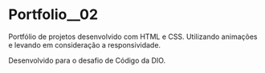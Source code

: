 # Portfolio__02
Portfólio de projetos desenvolvido com HTML e CSS. Utilizando animações e levando em consideração a responsividade.

Desenvolvido para o desafio de Código da DIO.

